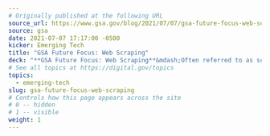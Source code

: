 ```yaml
---
# Originally published at the following URL
source_url: https://www.gsa.gov/blog/2021/07/07/gsa-future-focus-web-scraping
source: gsa
date: 2021-07-07 17:17:00 -0500
kicker: Emerging Tech
title: "GSA Future Focus: Web Scraping"
deck: "**GSA Future Focus: Web Scraping**&mdash;Often referred to as screen scraping, web harvesting, or web crawling, web scraping is a process that extracts unstructured data and text from web pages, and converts it into a form that can be easily analyzed. Learn how GSA's Emerging Tech team has identified some best practices to help agencies use this technology responsibly and effectively."
# See all topics at https://digital.gov/topics
topics:
  - emerging-tech
slug: gsa-future-focus-web-scraping
# Controls how this page appears across the site
# 0 -- hidden
# 1 -- visible
weight: 1
---
```

